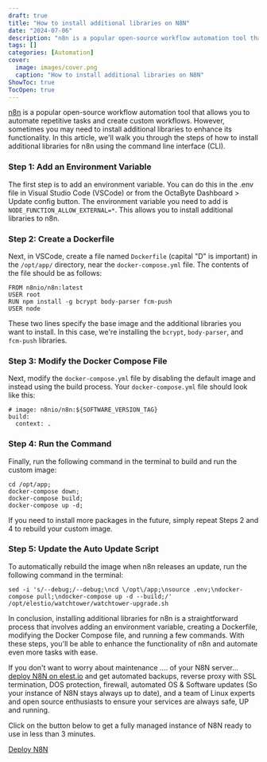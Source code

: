 ```yaml
---
draft: true
title: "How to install additional libraries on N8N"
date: "2024-07-06"
description: "n8n is a popular open-source workflow automation tool that allows you to automate repetitive tasks and create custom workflows. However, sometimes you may need to install additional libraries to enhance its functionality. In this article, we'll walk you through the steps of how to install additional libraries for"
tags: []
categories: [Automation]
cover:
  image: images/cover.png
  caption: "How to install additional libraries on N8N"
ShowToc: true
TocOpen: true
---
```



[n8n](https://octabyte.io/open-source/n8n?ref=blog.octabyte.io) is a popular open\-source workflow automation tool that allows you to automate repetitive tasks and create custom workflows. However, sometimes you may need to install additional libraries to enhance its functionality. In this article, we'll walk you through the steps of how to install additional libraries for n8n using the command line interface (CLI).

### Step 1: Add an Environment Variable

The first step is to add an environment variable. You can do this in the .env file in Visual Studio Code (VSCode) or from the OctaByte Dashboard \> Update config button. The environment variable you need to add is `NODE_FUNCTION_ALLOW_EXTERNAL=*`. This allows you to install additional libraries to n8n.

### Step 2: Create a Dockerfile

Next, in VSCode, create a file named `Dockerfile` (capital "D" is important) in the `/opt/app/` directory, near the `docker-compose.yml` file. The contents of the file should be as follows:


```
FROM n8nio/n8n:latest
USER root
RUN npm install -g bcrypt body-parser fcm-push
USER node

```

These two lines specify the base image and the additional libraries you want to install. In this case, we're installing the `bcrypt`, `body-parser`, and `fcm-push` libraries.

### Step 3: Modify the Docker Compose File

Next, modify the `docker-compose.yml` file by disabling the default image and instead using the build process. Your `docker-compose.yml` file should look like this:


```
# image: n8nio/n8n:${SOFTWARE_VERSION_TAG}
build:
  context: .

```

### Step 4: Run the Command

Finally, run the following command in the terminal to build and run the custom image:


```
cd /opt/app;
docker-compose down;
docker-compose build;
docker-compose up -d;

```

If you need to install more packages in the future, simply repeat Steps 2 and 4 to rebuild your custom image.

### Step 5: Update the Auto Update Script

To automatically rebuild the image when n8n releases an update, run the following command in the terminal:


```
sed -i 's/--debug;/--debug;\ncd \/opt\/app;\nsource .env;\ndocker-compose pull;\ndocker-compose up -d --build;/' /opt/elestio/watchtower/watchtower-upgrade.sh

```

In conclusion, installing additional libraries for n8n is a straightforward process that involves adding an environment variable, creating a Dockerfile, modifying the Docker Compose file, and running a few commands. With these steps, you'll be able to enhance the functionality of n8n and automate even more tasks with ease.

If you don't want to worry about maintenance .... of your N8N server... [deploy N8N on elest.io](https://octabyte.io/open-source/n8n?ref=blog.octabyte.io) and get automated backups, reverse proxy with SSL termination, DOS protection, firewall, automated OS \& Software updates (So your instance of N8N stays always up to date), and a team of Linux experts and open source enthusiasts to ensure your services are always safe, UP and running.

Click on the button below to get a fully managed instance of N8N ready to use in less than 3 minutes. 

[Deploy N8N](https://octabyte.io/open-source/n8n?ref=blog.octabyte.io)


